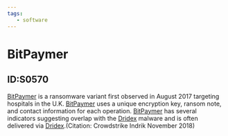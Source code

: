 ```yaml
---
tags:
   - software
---
```

# BitPaymer
## ID:S0570
[BitPaymer](software/S0570) is a ransomware variant first observed in August 2017 targeting hospitals in the U.K. [BitPaymer](software/S0570) uses a unique encryption key, ransom note, and contact information for each operation. [BitPaymer](software/S0570) has several indicators suggesting overlap with the [Dridex](software/S0384) malware and is often delivered via [Dridex](software/S0384).(Citation: Crowdstrike Indrik November 2018)
